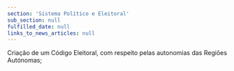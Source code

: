 ```yaml
---
section: 'Sistema Político e Eleitoral'
sub_section: null
fulfilled_date: null
links_to_news_articles: null
---
```


Criação de um Código Eleitoral, com respeito pelas autonomias das Regiões Autónomas;